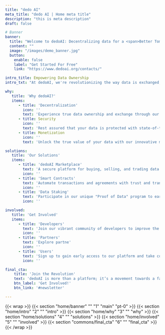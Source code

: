 ```yaml
---
title: "dedo AI"
meta_title: "dedo AI | Home meta title"
description: "this is meta description"
draft: false

# Banner
banner:
  title: "Welcome to dedoAI: Decentralizing data for a <span>Better Tomorrow<span>"
  content: ""
  image: "/images/demo_banner.jpg"
  button:
    enable: false
    label: "Get Started For Free"
    link: "https://www.dedoai.org/contacts/"

intro_title: Empowering Data Ownership
intro_txt: "At dedoAI, we're revolutionizing the way data is exchanged, owned, and monetized. Utilizing blockchain technology, we're creating a world where data is accessible, secure, and rightfully owned by its creators. Join us on our mission to democratize data and empower individuals and businesses worldwide."

why:
   title: 'Why dedoAI?'
   items:
      - title: 'Decentralization'
        icon: ''
        text: 'Experience true data ownership and exchange through our decentralized platform.'
      - title: Security
        icon: ''
        text: 'Rest assured that your data is protected with state-of-the-art blockchain security.'
      - title: Monetization
        icon: ''
        text: 'Unlock the true value of your data with our innovative monetization mechanisms.'

solutions:
   title: 'Our Solutions'
   items:
      - title: 'dedoAI Marketplace'
        text: 'A secure platform for buying, selling, and trading data with ease.'
        icon: ''
      - title: 'Smart Contracts'
        text: 'Automate transactions and agreements with trust and transparency.'
        icon: ''
      - title: 'Data Staking'
        text: 'Participate in our unique "Proof of Data" program to earn rewards for contributing data.'
        icon: ''

involved:
   title: 'Get Involved'
   items:
      - title: 'Developers'
        text: 'Join our vibrant community of developers to improve the dedoAI ecosystem.'
        icon: ''
      - title: 'Partners'
        text: 'Explore partne'
        icon: ''
      - title: 'Users'
        text: 'Sign up to gain early access to our platform and take control of your data today.'
        icon: ''

final_cta:
    title: 'Join the Revolution'
    text: 'dedoAI is more than a platform; it’s a movement towards a fairer, more transparent data economy. Be part of the change.'
    btn_label: 'Get Involved!'
    btn_link: '#newsletter'

---
```


{{< wrap >}}
{{< section "home/banner" "" "1" "main" "pt-0" >}}
{{< section "home/intro" "2" "" "intro" >}}
{{< section "home/why" "3" "" "why" >}}
{{< section "home/solutions" "4" "" "solutions" >}}
{{< section "home/involved" "5" "" "involved" >}}
{{< section "commons/final_cta" "6" "" "final_cta" >}}
{{< /wrap >}}

<!-- Sections to add:
### Latest News

Stay updated with the latest advancements, partnerships, and opportunities at dedoAI. [Link to News page](#)

### Featured Partners

- **Tech Innovations Ltd.**: 
- **Green Solutions Inc.**: 
- **HealthData Corp.**: 

### Contact Us

Have questions or ideas? We'd love to hear from you. [Link to Contact page](#)

-->
